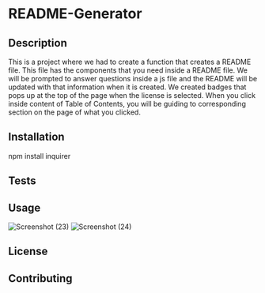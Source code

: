 # README-Generator

## Description
This is a project where we had to create a function that creates a README file. This file has the components that you need inside a README file. We will be prompted to answer questions inside a js file and the README will be updated with that information when it is created. We created badges that pops up at the top of the page when the license is selected. When you click inside content of Table of Contents, you will be guiding to corresponding section on the page of what you clicked.

## Installation
npm install inquirer

## Tests

## Usage
![Screenshot (23)](https://github.com/ant05man/README-generator/assets/132954354/d8e16018-d31d-480d-8e2b-7bf43fbb566d)
![Screenshot (24)](https://github.com/ant05man/README-generator/assets/132954354/d51e2e1a-f209-41cd-b583-ab7989741069)


## License

## Contributing

